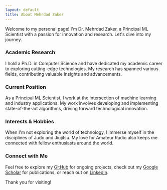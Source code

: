 ```yaml
---
layout: default
title: About Mehrdad Zaker
---
```


Welcome to my personal page! I'm Dr. Mehrdad Zaker, a Principal ML Scientist with a passion for innovation and research. Let's dive into my journey.


### Academic Research
I hold a Ph.D. in Computer Science and have dedicated my academic career to exploring cutting-edge technologies. My research has spanned various fields, contributing valuable insights and advancements.

### Current Position
As a Principal ML Scientist, I work at the intersection of machine learning and industry applications. My work involves developing and implementing state-of-the-art algorithms, driving forward technological innovation.

### Interests & Hobbies
When I'm not exploring the world of technology, I immerse myself in the disciplines of Judo and Jiujitsu. My love for Amateur Radio also keeps me connected with fellow enthusiasts around the world.

### Connect with Me
Feel free to explore my [GitHub](https://github.com/username) for ongoing projects, check out my [Google Scholar](https://scholar.google.com/citations?user=Y_-UFnUAAAAJ&hl=en) for publications, or reach out on [LinkedIn](https://www.linkedin.com/in/mehrdadzaker/).

Thank you for visiting!
